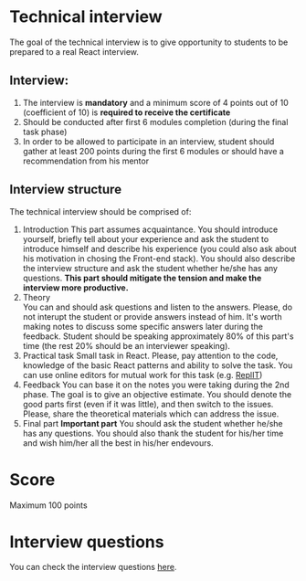 # Technical interview

The goal of the technical interview is to give opportunity to students to be prepared to a real React interview.

## Interview:

1. The interview is **mandatory** and a minimum score of 4 points out of 10 (coefficient of 10) is **required to receive the certificate**
2. Should be conducted after first 6 modules completion (during the final task phase)
3. In order to be allowed to participate in an interview, student should gather at least 200 points during the first 6 modules or should have a recommendation from his mentor

## Interview structure

The technical interview should be comprised of:

1. Introduction
   This part assumes acquaintance. You should introduce yourself, briefly tell about your experience and ask the student to introduce himself and describe his experience (you could also ask about his motivation in chosing the Front-end stack).
   You should also describe the interview structure and ask the student whether he/she has any questions.
   **This part should mitigate the tension and make the interview more productive.**
2. Theory  
   You can and should ask questions and listen to the answers. Please, do not interupt the student or provide answers instead of him. It's worth making notes to discuss some specific answers later during the feedback. Student should be speaking approximately 80% of this part's time (the rest 20% should be an interviewer speaking).
3. Practical task
   Small task in React. Please, pay attention to the code, knowledge of the basic React patterns and ability to solve the task.
   You can use online editors for mutual work for this task (e.g. [ReplIT](https://replit.com/))
4. Feedback
   You can base it on the notes you were taking during the 2nd phase. The goal is to give an objective estimate. You should denote the good parts first (even if it was little), and then switch to the issues. Please, share the theoretical materials which can address the issue.
5. Final part
   **Important part**
   You should ask the student whether he/she has any questions. You should also thank the student for his/her time and wish him/her all the best in his/her endevours.

# Score

Maximum 100 points

# Interview questions

You can check the interview questions [here](questions.md).
